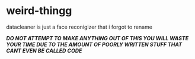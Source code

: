 # weird-thingg
datacleaner is just a face reconigizer that i forgot to rename

_**DO NOT ATTEMPT TO MAKE ANYTHING OUT OF THIS YOU WILL WASTE YOUR TIME DUE TO THE AMOUNT OF POORLY WRITTEN STUFF THAT CANT EVEN BE CALLED CODE**_
